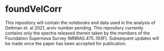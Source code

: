 # foundVelCorr
This repository will contain the notebooks and data used in the analysis of Dettman et. al 2021, arxiv number pending.
This repository currently contains only the spectra released therein taken by the members of the Foundation Supernova Survey (MNRAS.475..193F). Subsequent updates will be made once the paper has been accepted for publication.
